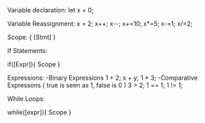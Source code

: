 

Variable declaration:
  let x = 0;


Variable Reassignment:
  x = 2;
  x++;
  x--;
  x+=10;
  x*=5;
  x-=1;
  x/=2;

Scope:
{
  [Stmt]
}

If Statements:

if([Expr]){
  Scope
}

Expressions:
 -Binary Expressions
   1 + 2;
   x + y;
   1 * 3;
 -Comparative Expressons ( true is seen as 1, false is 0 )
   3 > 2;
   1 == 1;
   1 != 1;

While Loops:

while([expr]){
  Scope
}


  
